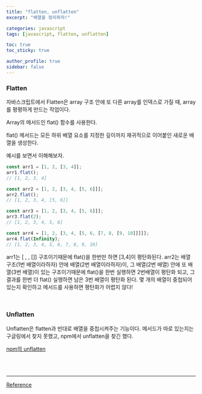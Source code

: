 ```yaml
---
title: "flatten, unflatten"
excerpt: "배열을 정리하자!"

categories: javascript
tags: [javascript, flatten, unflatten]

toc: true
toc_sticky: true

author_profile: true
sidebar: false
---
```


### Flatten

자바스크립트에서 Flatten은 array 구조 안에 또 다른 array를 인덱스로 가질 때, array를 평평하게 만드는 작업이다.

Array의 메서드인 flat() 함수를 사용한다.

flat() 메서드는 모든 하위 배열 요소를 지정한 깊이까지 재귀적으로 이어붙인 새로운 배열을 생성한다.

예시를 보면서 이해해보자.

```jsx
const arr1 = [1, 2, [3, 4]];
arr1.flat();
// [1, 2, 3, 4]

const arr2 = [1, 2, [3, 4, [5, 6]]];
arr2.flat();
// [1, 2, 3, 4, [5, 6]]

const arr3 = [1, 2, [3, 4, [5, 6]]];
arr3.flat(2);
// [1, 2, 3, 4, 5, 6]

const arr4 = [1, 2, [3, 4, [5, 6, [7, 8, [9, 10]]]]];
arr4.flat(Infinity);
// [1, 2, 3, 4, 5, 6, 7, 8, 9, 10]
```

arr1는 \[ , , \[]] 구조이기때문에 flat()을 한번만 하면 \[3,4]이 평탄화된다.
arr2는 배열 구조(1번 배열이라하자) 안에 배열(2번 배열이라하자)이, 그 배열(2번 배열) 안에 또 배열(3번 배열)이 있는 구조이기때문에 flat()을 한번 실행하면 2번배열이 평탄화 되고, 그 결과를 한번 더 flat() 실행하면 남은 3번 배열이 평탄화 된다. 몇 개의 배열이 중첩되어있는지 확인하고 메서드를 사용하면 평탄화가 어렵지 않다!

<br>

### Unflatten

Unflatten은 flatten과 반대로 배열을 중첩시켜주는 기능이다. 메서드가 따로 있는지는 구글링에서 찾지 못했고, npm에서 unflatten을 찾긴 했다.

[npm의 unflatten](https://www.npmjs.com/package/unflatten)

<br><br>

---

[Reference](https://developer.mozilla.org/ko/docs/Web/JavaScript/Reference/Global_Objects/Array/flat)
